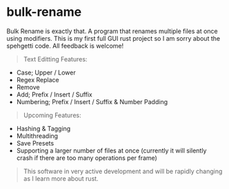 # bulk-rename

Bulk Rename is exactly that. A program that renames multiple files at once using modifiers. This is my first full GUI rust project so I am sorry about the spehgetti code. All feedback is welcome! 

> Text Editting Features:
  * Case; Upper / Lower
  * Regex Replace
  * Remove
  * Add; Prefix / Insert / Suffix
  * Numbering; Prefix / Insert / Suffix & Number Padding

> Upcoming Features:
  * Hashing & Tagging
  * Multithreading
  * Save Presets
  * Supporting a larger number of files at once (currently it will silently crash if there are too many operations per frame)


> This software in very active development and will be rapidly changing as I learn more about rust.
